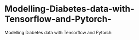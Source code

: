 # Modelling-Diabetes-data-with-Tensorflow-and-Pytorch-
Modelling Diabetes data with Tensorflow and Pytorch 
